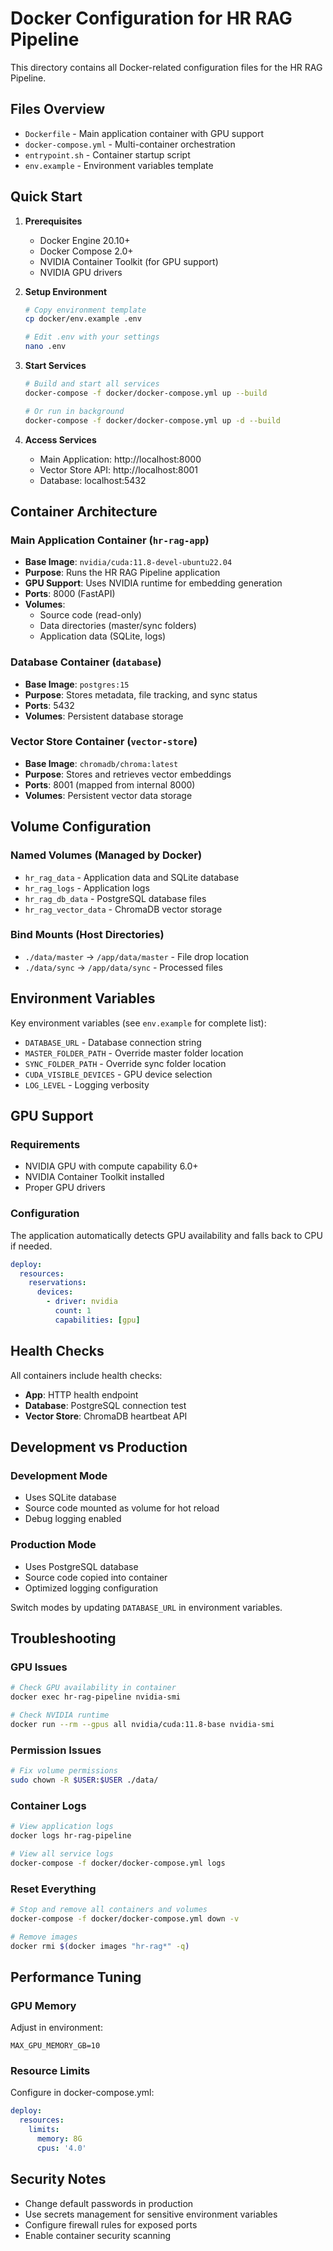 # Docker Configuration for HR RAG Pipeline

This directory contains all Docker-related configuration files for the HR RAG Pipeline.

## Files Overview

- `Dockerfile` - Main application container with GPU support
- `docker-compose.yml` - Multi-container orchestration
- `entrypoint.sh` - Container startup script
- `env.example` - Environment variables template

## Quick Start

1. **Prerequisites**
   - Docker Engine 20.10+
   - Docker Compose 2.0+
   - NVIDIA Container Toolkit (for GPU support)
   - NVIDIA GPU drivers

2. **Setup Environment**
   ```bash
   # Copy environment template
   cp docker/env.example .env
   
   # Edit .env with your settings
   nano .env
   ```

3. **Start Services**
   ```bash
   # Build and start all services
   docker-compose -f docker/docker-compose.yml up --build
   
   # Or run in background
   docker-compose -f docker/docker-compose.yml up -d --build
   ```

4. **Access Services**
   - Main Application: http://localhost:8000
   - Vector Store API: http://localhost:8001
   - Database: localhost:5432

## Container Architecture

### Main Application Container (`hr-rag-app`)
- **Base Image**: `nvidia/cuda:11.8-devel-ubuntu22.04`
- **Purpose**: Runs the HR RAG Pipeline application
- **GPU Support**: Uses NVIDIA runtime for embedding generation
- **Ports**: 8000 (FastAPI)
- **Volumes**: 
  - Source code (read-only)
  - Data directories (master/sync folders)
  - Application data (SQLite, logs)

### Database Container (`database`)
- **Base Image**: `postgres:15`
- **Purpose**: Stores metadata, file tracking, and sync status
- **Ports**: 5432
- **Volumes**: Persistent database storage

### Vector Store Container (`vector-store`)
- **Base Image**: `chromadb/chroma:latest`
- **Purpose**: Stores and retrieves vector embeddings
- **Ports**: 8001 (mapped from internal 8000)
- **Volumes**: Persistent vector data storage

## Volume Configuration

### Named Volumes (Managed by Docker)
- `hr_rag_data` - Application data and SQLite database
- `hr_rag_logs` - Application logs
- `hr_rag_db_data` - PostgreSQL database files
- `hr_rag_vector_data` - ChromaDB vector storage

### Bind Mounts (Host Directories)
- `./data/master` → `/app/data/master` - File drop location
- `./data/sync` → `/app/data/sync` - Processed files

## Environment Variables

Key environment variables (see `env.example` for complete list):

- `DATABASE_URL` - Database connection string
- `MASTER_FOLDER_PATH` - Override master folder location
- `SYNC_FOLDER_PATH` - Override sync folder location
- `CUDA_VISIBLE_DEVICES` - GPU device selection
- `LOG_LEVEL` - Logging verbosity

## GPU Support

### Requirements
- NVIDIA GPU with compute capability 6.0+
- NVIDIA Container Toolkit installed
- Proper GPU drivers

### Configuration
The application automatically detects GPU availability and falls back to CPU if needed.

```yaml
deploy:
  resources:
    reservations:
      devices:
        - driver: nvidia
          count: 1
          capabilities: [gpu]
```

## Health Checks

All containers include health checks:
- **App**: HTTP health endpoint
- **Database**: PostgreSQL connection test
- **Vector Store**: ChromaDB heartbeat API

## Development vs Production

### Development Mode
- Uses SQLite database
- Source code mounted as volume for hot reload
- Debug logging enabled

### Production Mode
- Uses PostgreSQL database
- Source code copied into container
- Optimized logging configuration

Switch modes by updating `DATABASE_URL` in environment variables.

## Troubleshooting

### GPU Issues
```bash
# Check GPU availability in container
docker exec hr-rag-pipeline nvidia-smi

# Check NVIDIA runtime
docker run --rm --gpus all nvidia/cuda:11.8-base nvidia-smi
```

### Permission Issues
```bash
# Fix volume permissions
sudo chown -R $USER:$USER ./data/
```

### Container Logs
```bash
# View application logs
docker logs hr-rag-pipeline

# View all service logs
docker-compose -f docker/docker-compose.yml logs
```

### Reset Everything
```bash
# Stop and remove all containers and volumes
docker-compose -f docker/docker-compose.yml down -v

# Remove images
docker rmi $(docker images "hr-rag*" -q)
```

## Performance Tuning

### GPU Memory
Adjust in environment:
```env
MAX_GPU_MEMORY_GB=10
```

### Resource Limits
Configure in docker-compose.yml:
```yaml
deploy:
  resources:
    limits:
      memory: 8G
      cpus: '4.0'
```

## Security Notes

- Change default passwords in production
- Use secrets management for sensitive environment variables
- Configure firewall rules for exposed ports
- Enable container security scanning 